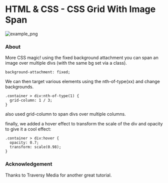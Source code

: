 # HTML & CSS - CSS Grid With Image Span

![example_png](./example.png)

### About

More CSS magic! using the fixed background attachment you can span an image over multiple divs (with the same bg set via a class).

```
background-attachment: fixed;

```

We can then target various elements using the nth-of-type(xx) and change backgrounds.

```
.container > div:nth-of-type(1) {
  grid-column: 1 / 3;
}

```

also used grid-column to span divs over multiple columns.

finally, we added a hover effect to transform the scale of the div and opacity to give it a cool effect:

```
.container > div:hover {
  opacity: 0.7;
  transform: scale(0.98);
}
```

### Acknowledgement

Thanks to Traversy Media for another great tutorial.
